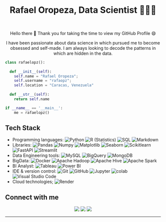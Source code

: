 
<h1 align="center">
  <b>Rafael Oropeza, Data Scientist 👨🏻‍💻</b>
</h1>

<br>

<p>

<div align="center">
  Hello there 👋 Thank you for taking the time to view my GitHub Profile 😄
</div>
</p>

<p>

<div align="center">
  I have been passionate about data science in which pursued me to become obsessed and self-made. I am always looking to decode the patterns in which are hidden in the data.
</div>
</p>

```python
class rafaelopz():
    
  def __init__(self):
    self.name = "Rafael Oropeza";
    self.username = "rafaopz";
    self.location = "Caracas, Venezuela"
  
  def __str__(self):
    return self.name

if __name__ == '__main__':
    me = rafaelopz()
```
## Tech Stack

- Programming languages:
   ![Python](https://img.shields.io/badge/-Python-333333?style=flat&logo=python)
  ![R (Statistics)](https://img.shields.io/badge/-R-333333?style=flat&logo=R&logoColor=276DC3)
  ![SQL](https://img.shields.io/badge/-SQL-333333?style=flat&logo=sql)
  ![Markdown](https://img.shields.io/badge/-Markdown-333333?style=flat&logo=markdown)
- Libraries:
  ![Pandas](https://img.shields.io/badge/-Pandas-333333?style=flat&logo=pandas)
  ![Numpy](https://img.shields.io/badge/-Numpy-333333?style=flat&logo=numpy)
  ![Matplotlib](https://img.shields.io/badge/-Matplotlib-333333?style=flat&logo=matplotlib)
  ![Seaborn](https://img.shields.io/badge/-Seaborn-333333?style=flat&logo=seaborn)
  ![Scikitlearn](https://img.shields.io/badge/-Scikitlearn-333333?style=flat&logo=scikitlearn)
  ![FastAPI](https://img.shields.io/badge/-FastAPI-333333?style=flat&logo=fastapi)
  ![Streamlit](https://img.shields.io/badge/-Streamlit-333333?style=flat&logo=streamlit)
- Data Engineering tools: 
  ![MySQL](https://img.shields.io/badge/-MySQL-333333?style=flat&logo=MySQL)
  ![BigQuery](https://img.shields.io/badge/-BigQuery-333333?style=flat&logo=googlebigquery)
  ![MongoDB](https://img.shields.io/badge/-MongoDB-333333?style=flat&logo=mongodb)
- BigData: 
  ![Docker](https://img.shields.io/badge/-Docker-333333?style=flat&logo=docker)
  ![Apache Hadoop](https://img.shields.io/badge/-Apache%20Hadoop-333333?style=flat&logo=apache-hadoop)
  ![Apache Hive](https://img.shields.io/badge/-Apache%20Hive-333333?style=flat&logo=apache-hive)
  ![Apache Spark](https://img.shields.io/badge/-Apache%20Spark-333333?style=flat&logo=apache-spark)
- BI Analyst:
  ![Tableau](https://img.shields.io/badge/-Tableau-333333?style=flat&logo=tableau)
  ![Power BI](https://img.shields.io/badge/-Power%20BI-333333?style=flat&logo=powerbi)
- IDE & version control:
  ![Git](https://img.shields.io/badge/-Git-333333?style=flat&logo=git)
  ![GitHub](https://img.shields.io/badge/-GitHub-333333?style=flat&logo=github)
  ![Jupyter](https://img.shields.io/badge/-Jupyter-333333?style=flat&logo=jupyter)
  ![colab](https://img.shields.io/badge/-colab-333333?style=flat&logo=colabbadge)
  ![Visual Studio Code](https://img.shields.io/badge/-Visual%20Studio%20Code-333333?style=flat&logo=visual-studio-code&logoColor=007ACC)
- Cloud technologies;
  ![Render](https://img.shields.io/badge/-Render-333333?style=flat&logo=render)

## Connect with me

<p align="center">
<a href="https://www.linkedin.com/in/rafael-oropeza-594853151/"><img src="https://img.shields.io/badge/-Rafael%20Oropeza-0077B5?style=flat&logo=Linkedin&logoColor=white"/></a>
<a href="mailto:rafael415oropeza@gmail.com"><img src="https://img.shields.io/badge/-rafael415oropeza@gmail.com-D14836?style=flat&logo=Gmail&logoColor=white"/></a>
<a href="https://www.instagram.com/rafaelopz1/"><img src="https://img.shields.io/badge/-@rafaelopz1_-E4405F?style=flat&logo=Instagram&logoColor=white"/></a>
</p>

------

<!--
**rafaopz/rafaopz** is a ✨ _special_ ✨ repository because its `README.md` (this file) appears on your GitHub profile.

Here are some ideas to get you started:

- 🔭 I’m currently working on ...
- 🌱 I’m currently learning ...
- 👯 I’m looking to collaborate on ...
- 🤔 I’m looking for help with ...
- 💬 Ask me about ...
- 📫 How to reach me: ...
- 😄 Pronouns: ...
- ⚡ Fun fact: ...
-->
